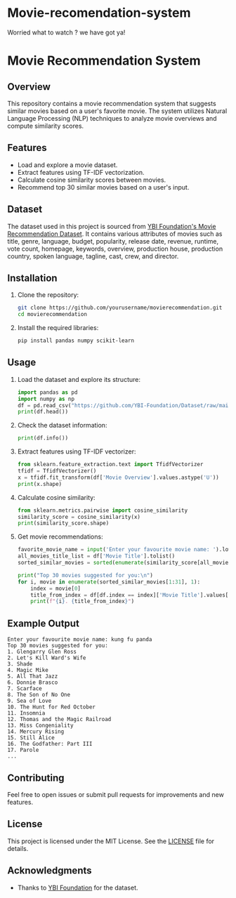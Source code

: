# Movie-recomendation-system
Worried what to watch ? we have got ya!

# Movie Recommendation System

## Overview
This repository contains a movie recommendation system that suggests similar movies based on a user's favorite movie. The system utilizes Natural Language Processing (NLP) techniques to analyze movie overviews and compute similarity scores.

## Features
- Load and explore a movie dataset.
- Extract features using TF-IDF vectorization.
- Calculate cosine similarity scores between movies.
- Recommend top 30 similar movies based on a user's input.

## Dataset
The dataset used in this project is sourced from [YBI Foundation's Movie Recommendation Dataset](https://github.com/YBI-Foundation/Dataset/raw/main/Movies%2@Recommendation.csv). It contains various attributes of movies such as title, genre, language, budget, popularity, release date, revenue, runtime, vote count, homepage, keywords, overview, production house, production country, spoken language, tagline, cast, crew, and director.

## Installation

1. Clone the repository:
   ```sh
   git clone https://github.com/yourusername/movierecommendation.git
   cd movierecommendation
   ```

2. Install the required libraries:
   ```sh
   pip install pandas numpy scikit-learn
   ```

## Usage

1. Load the dataset and explore its structure:
   ```python
   import pandas as pd
   import numpy as np
   df = pd.read_csv("https://github.com/YBI-Foundation/Dataset/raw/main/Movies%2@Recommendation.csv")
   print(df.head())
   ```

2. Check the dataset information:
   ```python
   print(df.info())
   ```

3. Extract features using TF-IDF vectorizer:
   ```python
   from sklearn.feature_extraction.text import TfidfVectorizer
   tfidf = TfidfVectorizer()
   x = tfidf.fit_transform(df['Movie Overview'].values.astype('U'))
   print(x.shape)
   ```

4. Calculate cosine similarity:
   ```python
   from sklearn.metrics.pairwise import cosine_similarity
   similarity_score = cosine_similarity(x)
   print(similarity_score.shape)
   ```

5. Get movie recommendations:
   ```python
   favorite_movie_name = input('Enter your favourite movie name: ').lower()
   all_movies_title_list = df['Movie Title'].tolist()
   sorted_similar_movies = sorted(enumerate(similarity_score[all_movies_title_list.index(favorite_movie_name)]), key=lambda x: x[1], reverse=True)

   print("Top 30 movies suggested for you:\n")
   for i, movie in enumerate(sorted_similar_movies[1:31], 1):
       index = movie[0]
       title_from_index = df[df.index == index]['Movie Title'].values[0]
       print(f"{i}. {title_from_index}")
   ```

## Example Output
```
Enter your favourite movie name: kung fu panda
Top 30 movies suggested for you:
1. Glengarry Glen Ross
2. Let's Kill Ward's Wife
3. Shade
4. Magic Mike
5. All That Jazz
6. Donnie Brasco
7. Scarface
8. The Son of No One
9. Sea of Love
10. The Hunt for Red October
11. Insomnia
12. Thomas and the Magic Railroad
13. Miss Congeniality
14. Mercury Rising
15. Still Alice
16. The Godfather: Part III
17. Parole
...
```

## Contributing
Feel free to open issues or submit pull requests for improvements and new features.

## License
This project is licensed under the MIT License. See the [LICENSE](LICENSE) file for details.

## Acknowledgments
- Thanks to [YBI Foundation](https://github.com/YBI-Foundation) for the dataset.
